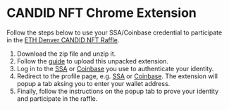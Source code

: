 # CANDID NFT Chrome Extension

Follow the steps below to use your SSA/Coinbase credential to participate in the [ETH Denver CANDID NFT Raffle](https://nft.candid.id/).
1. Download the zip file and unzip it.
2. Follow the [guide](https://developer.chrome.com/docs/extensions/mv3/getstarted/#:~:text=%23-,Load%20an%20unpacked%20extension,-The%20directory%20holding) to upload this unpacked extension.
3. Log in to the [SSA](https://secure.ssa.gov/RIL/SiView.action) or [Coinbase](https://www.coinbase.com/signin) you use to authenticate your identity.
4. Redirect to the profile page, e.g. [SSA](https://secure.ssa.gov/myssa/myprofile-ui/main) or [Coinbase](https://accounts.coinbase.com/profile). The extension will popup a tab aksing you to enter your wallet address.
5. Finally, follow the instructions on the popup tab to prove your identity and participate in the raffle.
